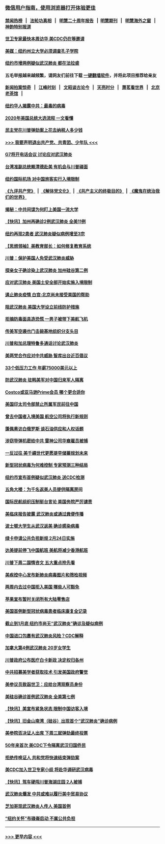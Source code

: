 ### [微信用户指南，使用浏览器打开体验更佳](https://github.com/gfw-breaker/banned-news1/blob/master/indexes/wechat-guide.md?t=0)
#### [禁闻热榜](热点新闻.md?t=0)  &nbsp;&nbsp;|&nbsp;&nbsp; [法轮功真相](https://github.com/gfw-breaker/truth/blob/master/README.md?t=0) &nbsp;&nbsp;|&nbsp;&nbsp; [明慧二十周年报告](https://github.com/gfw-breaker/mh-reports/blob/master/README.md?t=0) &nbsp;&nbsp;|&nbsp;&nbsp;[明慧期刊](https://github.com/gfw-breaker/mh-qikan) &nbsp;&nbsp;|&nbsp;&nbsp; [明慧海外之窗](https://github.com/gfw-breaker/mh-news/blob/master/README.md?t=0) &nbsp;&nbsp;|&nbsp;&nbsp; [神韵特别报道](https://github.com/gfw-breaker/mh-news/blob/master/shenyun.md?t=0)
#### [世卫专家最快本周访华 美CDC仍在等邀请](../pages/nsc412/n11842198.md?t=02040455) 
#### [美媒：纽约州立大学必须调查孔子学院](../pages/nsc412/n11840637.md?t=02040455) 
#### [纽约市增两例疑似武汉肺炎 都在法拉盛](../pages/nsc412/n11840625.md?t=02040455) 
#### 五毛举报越来越频繁，请网友们前往下载 [一键翻墙软件](https://github.com/gfw-breaker/ssr-accounts)，并将此项目推荐给亲友
#### [新闻拍案惊奇](https://github.com/gfw-breaker/banned-news1/blob/master/pages/link4.md) &nbsp;&nbsp;|&nbsp;&nbsp; [江峰时刻](https://github.com/gfw-breaker/banned-news1/blob/master/pages/link4.md) &nbsp;&nbsp;|&nbsp;&nbsp; [文昭谈古论今](https://github.com/gfw-breaker/banned-news1/blob/master/pages/link4.md) &nbsp;&nbsp;|&nbsp;&nbsp; [天亮时分](https://github.com/gfw-breaker/banned-news1/blob/master/pages/link4.md) &nbsp;&nbsp;|&nbsp;&nbsp; [萧茗看世界](https://github.com/gfw-breaker/banned-news1/blob/master/pages/link4.md) &nbsp;&nbsp;|&nbsp;&nbsp; [北京老茶馆](https://github.com/gfw-breaker/banned-news1/blob/master/pages/link4.md) &nbsp;&nbsp;|&nbsp;&nbsp; 
#### [纽约华人揭露中共：最毒的病毒](../pages/nsc412/n11840631.md?t=02040455) 
#### [2020年美国总统大选流程 一文看懂](../pages/nsc412/n11842056.md?t=02040455) 
#### [民主党在川普弹劾案上花去纳税人多少钱](../pages/nsc412/n11841941.md?t=02040455) 
#### [>>> 我要声明退出共产党、共青团、少年队 <<<](https://github.com/begood0513/goodnews/blob/master/quit/letter.md) 
#### [G7将开电话会议 讨论应对武汉肺炎](../pages/nsc412/n11841658.md?t=02040455) 
#### [台湾准副总统赖清德赴美 有机会与川普碰面](../pages/nsc412/n11841332.md?t=02040455) 
#### [纽约国际机场  对中国旅客实行入境限制](../pages/nsc412/n11840619.md?t=02040455) 
#### [《九评共产党》](https://github.com/begood0513/9ping.md/blob/master/README.md) &nbsp;|&nbsp; [《解体党文化》](../../../../jtdwh.md/blob/master/README.md)  &nbsp;|&nbsp; [《共产主义的终极目的》](../../../../gczydzjmd.md/blob/master/README.md) &nbsp;|&nbsp; [《魔鬼在统治我们的世界》](../../../../mgztzwmdsj.md/blob/master/README.md) 
#### [揭秘：中共间谍为何盯上美国一流大学](../pages/nsc412/n11840270.md?t=02040455) 
#### [【快讯】加州再确诊2例武汉肺炎 全美11例](../pages/nsc412/n11840339.md?t=02040455) 
#### [纽约再现2患者 武汉肺炎疑似病例增至3宗](../pages/nsc412/n11840010.md?t=02040455) 
#### [【思想领袖】美教育部长：如何修复教育系统](../pages/nsc412/n11690865.md?t=02040455) 
#### [川普：保护美国人免受武汉肺炎威胁](../pages/nsc412/n11839718.md?t=02040455) 
#### [探亲女子确诊染上武汉肺炎 加州硅谷第二例](../pages/nsc412/n11839784.md?t=02040455) 
#### [应对武汉肺炎 美国土安全部开始实施入境限制](../pages/nsc412/n11839729.md?t=02040455) 
#### [遏止肺炎疫情 白宫:北京尚未接受美国的帮助](../pages/nsc412/n11839660.md?t=02040455) 
#### [阻武汉肺炎 美国大学设立前线防护措施](../pages/nsc412/n11839479.md?t=02040455) 
#### [拒摘防毒面具造恐慌 一男子被带下美航飞机](../pages/nsc412/n11839455.md?t=02040455) 
#### [传美军空袭也门击毙基地组织分支头目](../pages/nsc412/n11839210.md?t=02040455) 
#### [川普和加总理特鲁多通话讨论武汉肺炎](../pages/nsc412/n11839128.md?t=02040455) 
#### [美两党合作应对中共威胁 智库出台近百倡议](../pages/nsc412/n11838437.md?t=02040455) 
#### [33个低压力工作 年薪75000美元以上](../pages/nsc412/n11834441.md?t=02040455) 
#### [防武汉肺炎 驻韩美军对中国归来军人隔离](../pages/nsc412/n11838970.md?t=02040455) 
#### [Costco或亚马逊Prime会员 哪个更合适你](../pages/nsc412/n11834459.md?t=02040455) 
#### [美国印太司令部禁止所属军民前往中国](../pages/nsc412/n11838418.md?t=02040455) 
#### [曾去中国者入境美国 航空公司将执行新规则](../pages/nsc412/n11838375.md?t=02040455) 
#### [蓬佩奥访白俄罗斯 谈石油供应和人权话题](../pages/nsc412/n11838242.md?t=02040455) 
#### [涉窃导弹机密给中共 雷神公司华裔雇员被捕](../pages/nsc412/n11838129.md?t=02040455) 
#### [一反过往 美千禧世代更愿提早储蓄规划未来](../pages/nsc412/n11837601.md?t=02040455) 
#### [新型冠状病毒为何难控制 专家预测三种结局](../pages/nsc412/n11838002.md?t=02040455) 
#### [纽约市宣布首例疑似武汉肺炎 送CDC检测](../pages/nsc412/n11837852.md?t=02040455) 
#### [五角大楼：为千名返美人员提供隔离房间](../pages/nsc412/n11837831.md?t=02040455) 
#### [国际民航组织压制挺台言论 美国务院严厉谴责](../pages/nsc412/n11837791.md?t=02040455) 
#### [美临床报告披露 武汉肺炎或通过粪便传播](../pages/nsc412/n11837626.md?t=02040455) 
#### [波士顿大学生从武汉返美 确诊感染病毒](../pages/nsc412/n11837580.md?t=02040455) 
#### [绿卡申请公共负担新规 2月24日实施](../pages/nsc412/n11836634.md?t=02040455) 
#### [达美提前停飞中国航班 美航将减少香港航班](../pages/nsc412/n11837649.md?t=02040455) 
#### [川普下周二国情咨文 五大重点抢先看](../pages/nsc412/n11837512.md?t=02040455) 
#### [美疾控中心发布新肺炎病毒图片和筛检视频](../pages/nsc412/n11837491.md?t=02040455) 
#### [两周内去过中国拒入美国 哪些人可豁免](../pages/nsc412/n11837400.md?t=02040455) 
#### [苹果宣布暂时关闭所有大陆零售店](../pages/nsc412/n11837097.md?t=02040455) 
#### [美国首例新型冠状病毒患者临床康复全记录](../pages/nsc412/n11836513.md?t=02040455) 
#### [截止到1月底  纽约市尚无“武汉肺炎”确诊及疑似病例](../pages/nsc412/n11836657.md?t=02040455) 
#### [中国进口包裹有武汉肺炎风险？CDC解释](../pages/nsc412/n11836321.md?t=02040455) 
#### [加拿大第4例武汉肺炎 20岁女学生](../pages/nsc412/n11836537.md?t=02040455) 
#### [川普政府公布医疗白卡新政 决定权归各州](../pages/nsc412/n11836336.md?t=02040455) 
#### [中共招募美学者获取技术 引发美国政府警觉](../pages/nsc412/n11836277.md?t=02040455) 
#### [美参议员致函世卫：应给台湾观察员身份](../pages/nsc412/n11836183.md?t=02040455) 
#### [美硅谷确诊首例武汉肺炎 全美第七例](../pages/nsc412/n11836093.md?t=02040455) 
#### [【快讯】美宣布紧急状态 限制中国访客入境](../pages/nsc412/n11836030.md?t=02040455) 
#### [【快讯】旧金山南湾（硅谷）出现首个“武汉肺炎”确诊病例](../pages/nsc412/n11836084.md?t=02040455) 
#### [美参院否决证人出席 下周三就弹劾最终投票](../pages/nsc412/n11835900.md?t=02040455) 
#### [50年来首次 美CDC下令隔离武汉归国侨民](../pages/nsc412/n11835854.md?t=02040455) 
#### [拒绝传唤证人 共和党将快速结束弹劾案](../pages/nsc412/n11835573.md?t=02040455) 
#### [美CDC加入世卫专家小组 将赴华调研武汉病毒](../pages/nsc412/n11835584.md?t=02040455) 
#### [【快讯】驾车硬闯川普海湖庄园 2人被捕](../pages/nsc412/n11835785.md?t=02040455) 
#### [武汉肺炎爆发 中共或难以履行美中贸易协议](../pages/nsc412/n11834752.md?t=02040455) 
#### [芝加哥现武汉肺炎人传人 美国首例](../pages/nsc412/n11834730.md?t=02040455) 
#### [“纽约关怀”布碌崙启动  不属公共负担](../pages/nsc412/n11834269.md?t=02040455) 

----
#### [ >>> 更早内容 <<< ](../indexes/nsc412-earlier.md)
